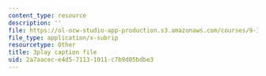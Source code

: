```yaml
---
content_type: resource
description: ''
file: https://ol-ocw-studio-app-production.s3.amazonaws.com/courses/9-13-the-human-brain-spring-2019/2a7aacece4d571131011c7b9d05bdbe3_B4a0WdGp52g.srt
file_type: application/x-subrip
resourcetype: Other
title: 3play caption file
uid: 2a7aacec-e4d5-7113-1011-c7b9d05bdbe3
---
```

